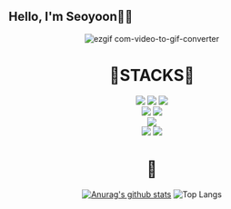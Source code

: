 ## Hello, I'm Seoyoon👩‍💻
<div align=center> 
  
![ezgif com-video-to-gif-converter](https://github.com/fjqmqjrm/fjqmqjrm/assets/126189239/db2af470-2168-490a-a09a-ce9990c4e18d)
</div>


<div align=center><h1>🔧STACKS🔧</h1></div>
<div align=center> 
  <img src="https://img.shields.io/badge/java-007396?style=for-the-badge&logo=java&logoColor=white"> 
  <img src="https://img.shields.io/badge/c++-00599C?style=for-the-badge&logo=c%2B%2B&logoColor=white">
  <img src="https://img.shields.io/badge/python-3776AB?style=for-the-badge&logo=python&logoColor=white"> 
  <br>
 <img src="https://img.shields.io/badge/spring-6DB33F?style=for-the-badge&logo=spring&logoColor=white"> 
  <img src="https://img.shields.io/badge/django-092E20?style=for-the-badge&logo=django&logoColor=white">
  <br>
  <img src="https://img.shields.io/badge/kotlin-7F52FF?style=for-the-badge&logo=kotlin&logoColor=white">
  <br>
  <img src="https://img.shields.io/badge/github-181717?style=for-the-badge&logo=github&logoColor=white">
  <img src="https://img.shields.io/badge/git-F05032?style=for-the-badge&logo=git&logoColor=white">
  <br>
</div>
<div align=center><h1>📜</h1></div>
<div align=center> 
  
  [![Anurag's github stats](https://github-readme-stats.vercel.app/api?username=fjqmqjrm)](https://github.com/anuraghazra/github-readme-stats)
  ![Top Langs](https://github-readme-stats.vercel.app/api/top-langs/?username=fjqmqjrm&layout=compact)
</div>





<!--
**fjqmqjrm/fjqmqjrm** is a ✨ _special_ ✨ repository because its `README.md` (this file) appears on your GitHub profile.

Here are some ideas to get you started:

- 🔭 I’m currently working on ...
- 🌱 I’m currently learning ...
- 👯 I’m looking to collaborate on ...
- 🤔 I’m looking for help with ...
- 💬 Ask me about ...
- 📫 How to reach me: ...
- 😄 Pronouns: ...
- ⚡ Fun fact: ...
-->
